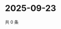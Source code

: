 # 2025-09-23

共 0 条

<!-- BEGIN ZHIHUVIDEO -->
<!-- 最后更新时间 Tue Sep 23 2025 06:10:45 GMT+0800 (China Standard Time) -->

<!-- END ZHIHUVIDEO -->

